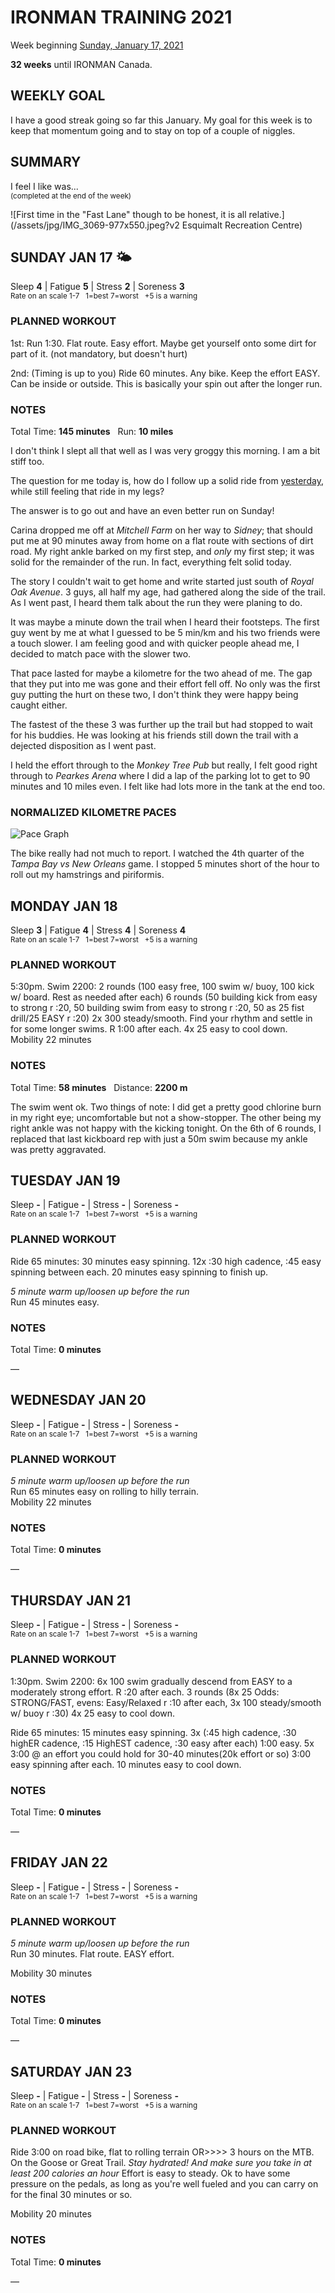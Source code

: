 # IRONMAN TRAINING 2021
Week beginning [Sunday, January 17, 2021](javascript:flick('sun');)

**32 weeks** until IRONMAN Canada.

## WEEKLY GOAL
I have a good streak going so far this January.  My goal for this week is to keep that momentum going and to stay on top of a couple of niggles.

## SUMMARY
I feel I like was...  
<sup>(completed at the end of the week)</sup>
<!--OVERTRAINING|ON THE EDGE|STAYING CONSISTENT|LAGGING A BIT-->

![First time in the "Fast Lane" though to be honest, it is all relative.](/assets/jpg/IMG_3069-977x550.jpeg?v2 Esquimalt Recreation Centre)

## SUNDAY JAN 17 🌤
Sleep **4** | Fatigue **5** | Stress **2** | Soreness **3**  
<sup>Rate on an scale 1-7 &nbsp; 1=best 7=worst &nbsp; +5 is a warning</sup>

### PLANNED WORKOUT
1st: Run 1:30. Flat route. Easy effort. Maybe get yourself onto some dirt for part of it. (not mandatory, but doesn't hurt) 

2nd: (Timing is up to you) Ride 60 minutes. Any bike. Keep the effort EASY. Can be inside or outside. This is basically your spin out after the longer run.

### NOTES
Total Time: **145 minutes** &nbsp; Run: **10 miles**

I don't think I slept all that well as I was very groggy this morning.  I am a bit stiff too.

The question for me today is, how do I follow up a solid ride from [yesterday](ironman2021-33weeksout?sat), while still feeling that ride in my legs?

The answer is to go out and have an even better run on Sunday!
<!---->
Carina dropped me off at _Mitchell Farm_ on her way to _Sidney_; that should put me at 90 minutes away from home on a flat route with sections of dirt road.  My right ankle barked on my first step, and _only_ my first step; it was solid for the remainder of the run.  In fact, everything felt solid today.

The story I couldn't wait to get home and write started just south of _Royal Oak Avenue_.  3 guys, all half my age, had gathered along the side of the trail.  As I went past, I heard them talk about the run they were planing to do.  

It was maybe a minute down the trail when I heard their footsteps.  The first guy went by me at what I guessed to be 5 min/km and his two friends were a touch slower.  I am feeling good and with quicker people ahead me, I decided to match pace with the slower two.

That pace lasted for maybe a kilometre for the two ahead of me.  The gap that they put into me was gone and their effort fell off.  No only was the first guy putting the hurt on these two, I don't think they were happy being caught either.

<!---->
The fastest of the these 3 was further up the trail but had stopped to wait for his buddies.  He was looking at his friends still down the trail with a dejected disposition as I went past.

I held the effort through to the _Monkey Tree Pub_ but really, I felt good right through to _Pearkes Arena_ where I did a lap of the parking lot to get to 90 minutes and 10 miles even.  I felt like had lots more in the tank at the end too.

### NORMALIZED KILOMETRE PACES
![Pace Graph](/assets/jpg/pacing-20210117.jpeg)

The bike really had not much to report.  I watched the 4th quarter of the _Tampa Bay vs New Orleans_ game.  I stopped 5 minutes short of the hour to roll out my hamstrings and piriformis. 
<!---->
## MONDAY JAN 18
Sleep **3** | Fatigue **4** | Stress **4** | Soreness **4**  
<sup>Rate on an scale 1-7 &nbsp; 1=best 7=worst &nbsp; +5 is a warning</sup>

### PLANNED WORKOUT
5:30pm. Swim 2200: 
2 rounds (100 easy free, 100 swim w/ buoy, 100 kick w/ board. Rest as needed after each) 
6 rounds (50 building kick from easy to strong r :20, 50 building swim from easy to strong r :20, 50 as 25 fist drill/25 EASY r :20)
2x 300 steady/smooth. Find your rhythm and settle in for some longer swims. R 1:00 after each. 4x 25 easy to cool down.  
Mobility 22 minutes

### NOTES
Total Time: **58 minutes** &nbsp; Distance: **2200 m**

The swim went ok.  Two things of note:  I did get a pretty good chlorine burn in my right eye; uncomfortable but not a show-stopper.  The other being my right ankle was not happy with the kicking tonight.  On the 6th of 6 rounds, I replaced that last kickboard rep with just a 50m swim because my ankle was pretty aggravated.


<!---->
## TUESDAY JAN 19
Sleep **-** | Fatigue **-** | Stress **-** | Soreness **-**  
<sup>Rate on an scale 1-7 &nbsp; 1=best 7=worst &nbsp; +5 is a warning</sup>

### PLANNED WORKOUT
Ride 65 minutes: 30 minutes easy spinning. 12x :30 high cadence, :45 easy spinning between each. 20 minutes easy spinning to finish up.

*5 minute warm up/loosen up before the run*  
Run 45 minutes easy.

### NOTES
Total Time: **0 minutes**

&mdash; 


<!---->
## WEDNESDAY JAN 20
Sleep **-** | Fatigue **-** | Stress **-** | Soreness **-**  
<sup>Rate on an scale 1-7 &nbsp; 1=best 7=worst &nbsp; +5 is a warning</sup>

### PLANNED WORKOUT
*5 minute warm up/loosen up before the run*  
Run 65 minutes easy on rolling to hilly terrain.   
Mobility 22 minutes

### NOTES
Total Time: **0 minutes**

&mdash; 


<!---->
## THURSDAY JAN 21
Sleep **-** | Fatigue **-** | Stress **-** | Soreness **-**  
<sup>Rate on an scale 1-7 &nbsp; 1=best 7=worst &nbsp; +5 is a warning</sup>

### PLANNED WORKOUT
1:30pm. Swim 2200: 6x 100 swim gradually descend from EASY to a moderately strong effort. R :20 after each. 3 rounds (8x 25 Odds: STRONG/FAST, evens: Easy/Relaxed r :10 after each, 3x 100 steady/smooth w/ buoy r :30) 4x 25 easy to cool down. 

Ride 65 minutes: 15 minutes easy spinning. 3x (:45 high cadence, :30 highER cadence, :15 HighEST cadence, :30 easy after each) 1:00 easy. 5x 3:00 @ an effort you could hold for 30-40 minutes(20k effort or so) 3:00 easy spinning after each. 10 minutes easy to cool down. 

### NOTES
Total Time: **0 minutes**

&mdash; 


<!---->
## FRIDAY JAN 22
Sleep **-** | Fatigue **-** | Stress **-** | Soreness **-**  
<sup>Rate on an scale 1-7 &nbsp; 1=best 7=worst &nbsp; +5 is a warning</sup>

### PLANNED WORKOUT
*5 minute warm up/loosen up before the run*  
Run 30 minutes. Flat route. EASY effort.

Mobility 30 minutes

### NOTES
Total Time: **0 minutes**

&mdash; 


<!---->
## SATURDAY JAN 23
Sleep **-** | Fatigue **-** | Stress **-** | Soreness **-**  
<sup>Rate on an scale 1-7 &nbsp; 1=best 7=worst &nbsp; +5 is a warning</sup>

### PLANNED WORKOUT
Ride 3:00 on road bike, flat to rolling terrain OR>>>> 3 hours on the MTB. On the Goose or Great Trail. 
*Stay hydrated! And make sure you take in at least 200 calories an hour*
Effort is easy to steady. Ok to have some pressure on the pedals, as long as you're well fueled and you can carry on for the final 30 minutes or so.

Mobility 20 minutes

### NOTES
Total Time: **0 minutes**

&mdash;